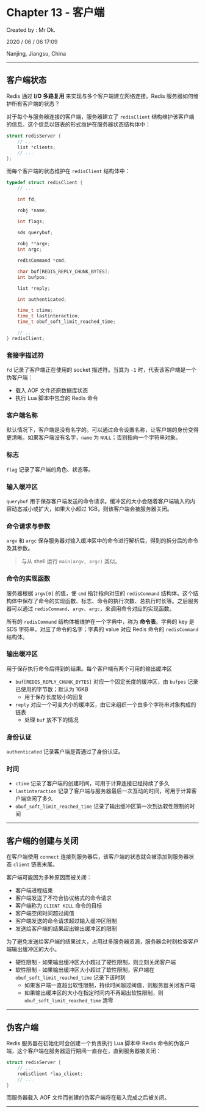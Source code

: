 # Chapter 13 - 客户端

Created by : Mr Dk.

2020 / 06 / 06 17:09

Nanjing, Jiangsu, China

---

## 客户端状态

Redis 通过 **I/O 多路复用** 来实现与多个客户端建立网络连接。Redis 服务器如何维护所有客户端的状态？

对于每个与服务器连接的客户端，服务器建立了 `redisClient` 结构维护该客户端的信息。这个信息以链表的形式维护在服务器状态结构体中：

```c
struct redisServer {
    // ...
    list *clients;
    // ...
};
```

而每个客户端的状态维护在 `redisClient` 结构体中：

```c
typedef struct redisClient {
    // ...

    int fd;

    robj *name;

    int flags;

    sds querybuf;
    
    robj **argv;
    int argc;

    redisCommand *cmd;

    char buf[REDIS_REPLY_CHUNK_BYTES];
    int bufpos;

    list *reply;

    int authenticated;

    time_t ctime;
    time_t lastinteraction;
    time_t obuf_soft_limit_reached_time;

    // ...
} redisClient;
```

### 套接字描述符

`fd` 记录了客户端正在使用的 socket 描述符。当其为 `-1` 时，代表该客户端是一个伪客户端：

* 载入 AOF 文件还原数据库状态
* 执行 Lua 脚本中包含的 Redis 命令

### 客户端名称

默认情况下，客户端是没有名字的。可以通过命令设置名称，让客户端的身份变得更清晰。如果客户端没有名字，`name` 为 `NULL`；否则指向一个字符串对象。

### 标志

`flag` 记录了客户端的角色、状态等。

### 输入缓冲区

`querybuf` 用于保存客户端发送的命令请求。缓冲区的大小会随着客户端输入的内容动态减小或扩大，如果大小超过 1GB，则该客户端会被服务器关闭。

### 命令请求与参数

`argv` 和 `argc` 保存服务器对输入缓冲区中的命令进行解析后，得到的拆分后的命令及其参数。

> 与从 shell 运行 `main(argv, argc)` 类似。

### 命令的实现函数

服务器根据 `argv[0]` 的值，使 `cmd` 指针指向对应的 `redisCommand` 结构体。这个结构体中保存了命令的实现函数、标志、命令的执行次数、总执行时长等。之后服务器可以通过 `redisCommand`、`argv`、`argc`，来调用命令对应的实现函数。

所有的 `redisCommand` 结构体被维护在一个字典中，称为 **命令表**。字典的 key 是 SDS 字符串，对应了命令的名字；字典的 value 对应 Redis 命令的 `redisCommand` 结构体。

### 输出缓冲区

用于保存执行命令后得到的结果。每个客户端有两个可用的输出缓冲区

* `buf[REDIS_REPLY_CHUNK_BYTES]` 对应一个固定长度的缓冲区，由 `bufpos` 记录已使用的字节数；默认为 16KB
    * 用于保存长度较小的回复
* `reply` 对应一个可变大小的缓冲区，由它来组织一个由多个字符串对象构成的链表
    * 处理 `buf` 放不下的情况

### 身份认证

`authenticated` 记录客户端是否通过了身份认证。

### 时间

* `ctime` 记录了客户端的创建时间，可用于计算连接已经持续了多久
* `lastinteraction` 记录了客户端与服务器最后一次互动的时间，可用于计算客户端空闲了多久
* `obuf_soft_limit_reached_time` 记录了输出缓冲区第一次到达软性限制的时间

---

## 客户端的创建与关闭

在客户端使用 `connect` 连接到服务器后，该客户端的状态就会被添加到服务器状态 `client` 链表末尾。

客户端可能因为多种原因而被关闭：

* 客户端进程结束
* 客户端发送了不符合协议格式的命令请求
* 客户端称为 `CLIENT KILL` 命令的目标
* 客户端空闲时间超过阈值
* 客户端发送的命令请求超过输入缓冲区限制
* 发送给客户端的结果超出输出缓冲区的限制

为了避免发送给客户端的结果过大，占用过多服务器资源，服务器会时刻检查客户端输出缓冲区的大小。

* 硬性限制 - 如果输出缓冲区大小超过了硬性限制，则立刻关闭客户端
* 软性限制 - 如果输出缓冲区大小超过了软性限制，客户端在 `obuf_soft_limit_reached_time` 记录下该时刻
    * 如果客户端一直超出软性限制，持续时间超过阈值，则服务器关闭客户端
    * 如果输出缓冲区的大小在指定时间内不再超出软性限制，则 `obuf_soft_limit_reached_time` 清零

---

## 伪客户端

Redis 服务器在初始化时会创建一个负责执行 Lua 脚本中 Redis 命令的伪客户端，这个客户端在服务器运行期间一直存在，直到服务器被关闭：

```c
struct redisServer {
    // ...
    redisClient *lua_client;
    // ...
}
```

而服务器载入 AOF 文件而创建的伪客户端将在载入完成之后被关闭。

---

